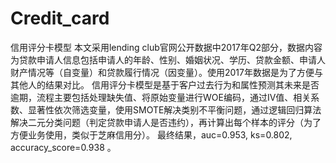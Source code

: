 # Credit_card
信用评分卡模型
本文采用lending club官网公开数据中2017年Q2部分，数据内容为贷款申请人信息包括申请人的年龄、性别、婚姻状况、学历、贷款金额、申请人财产情况等（自变量）和贷款履行情况（因变量）。使用2017年数据是为了方便与其他人的结果对比。 
信用评分卡模型是基于客户过去行为和属性预测其未来是否逾期，流程主要包括处理缺失值、将原始变量进行WOE编码，通过IV值、相关系数、显著性依次筛选变量，使用SMOTE解决类别不平衡问题，通过逻辑回归算法解决二元分类问题（判定贷款申请人是否违约），再计算出每个样本的评分（为了方便业务使用，类似于芝麻信用分）。
最终结果，auc=0.953, ks=0.802, accuracy_score=0.938 。
